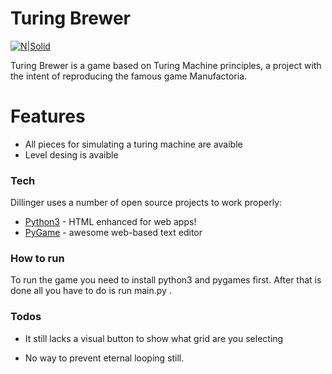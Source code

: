 # Turing Brewer

[![N|Solid](https://cldup.com/dTxpPi9lDf.thumb.png)](https://nodesource.com/products/nsolid)

Turing Brewer is a game based on Turing Machine principles, a project with the intent of reproducing the famous game Manufactoria.


# Features

  - All pieces for simulating a turing machine are avaible
  - Level desing is avaible
  



### Tech

Dillinger uses a number of open source projects to work properly:

* [Python3] - HTML enhanced for web apps!
* [PyGame] - awesome web-based text editor


### How to run

To run the game you need to install python3 and pygames first. After that is done all you have to do is run main.py .

### Todos

 - It still lacks a visual button to show what grid are you selecting
 - No way to prevent eternal looping still.


   [Python3]: <https://www.python.org/downloads/>
   [PyGame]: <https://www.pygame.org/news>
